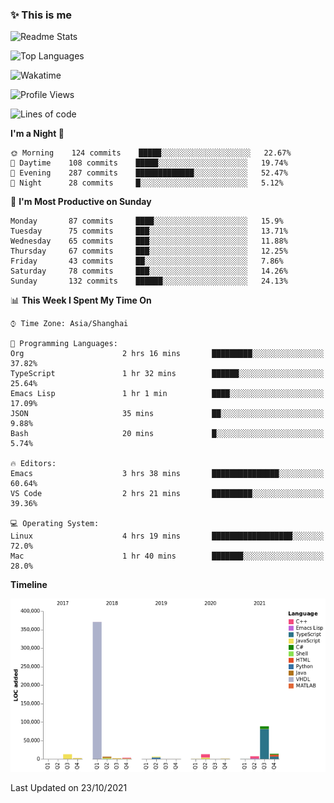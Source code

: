 <!--

**icyzeroice/icyzeroice** is a ✨ _special_ ✨ repository because its `README.md` (this file) appears on your GitHub profile.

Here are some ideas to get you started:

- 🔭 I’m currently working on ...
- 🌱 I’m currently learning ...
- 👯 I’m looking to collaborate on ...
- 🤔 I’m looking for help with ...
- 💬 Ask me about ...
- 📫 How to reach me: ...
- 😄 Pronouns: ...
- ⚡ Fun fact: ...

-->

### ✨ This is me

![Readme Stats](https://github-readme-stats.vercel.app/api?username=icyzeroice)

![Top Languages](https://github-readme-stats.vercel.app/api/top-langs/?username=icyzeroice&exclude_repo=scutie2015-digimon&layout=compact&langs_count=5)

![Wakatime](https://github-readme-stats.vercel.app/api/wakatime?username=icyzeroice)

<!--START_SECTION:waka-->
![Profile Views](http://img.shields.io/badge/Profile%20Views-0-blue)

![Lines of code](https://img.shields.io/badge/From%20Hello%20World%20I%27ve%20Written-528581%20lines%20of%20code-blue)

**I'm a Night 🦉** 

```text
🌞 Morning    124 commits    █████░░░░░░░░░░░░░░░░░░░░   22.67% 
🌆 Daytime    108 commits    █████░░░░░░░░░░░░░░░░░░░░   19.74% 
🌃 Evening    287 commits    █████████████░░░░░░░░░░░░   52.47% 
🌙 Night      28 commits     █░░░░░░░░░░░░░░░░░░░░░░░░   5.12%

```
📅 **I'm Most Productive on Sunday** 

```text
Monday       87 commits     ████░░░░░░░░░░░░░░░░░░░░░   15.9% 
Tuesday      75 commits     ███░░░░░░░░░░░░░░░░░░░░░░   13.71% 
Wednesday    65 commits     ███░░░░░░░░░░░░░░░░░░░░░░   11.88% 
Thursday     67 commits     ███░░░░░░░░░░░░░░░░░░░░░░   12.25% 
Friday       43 commits     ██░░░░░░░░░░░░░░░░░░░░░░░   7.86% 
Saturday     78 commits     ███░░░░░░░░░░░░░░░░░░░░░░   14.26% 
Sunday       132 commits    ██████░░░░░░░░░░░░░░░░░░░   24.13%

```


📊 **This Week I Spent My Time On** 

```text
⌚︎ Time Zone: Asia/Shanghai

💬 Programming Languages: 
Org                      2 hrs 16 mins       █████████░░░░░░░░░░░░░░░░   37.82% 
TypeScript               1 hr 32 mins        ██████░░░░░░░░░░░░░░░░░░░   25.64% 
Emacs Lisp               1 hr 1 min          ████░░░░░░░░░░░░░░░░░░░░░   17.09% 
JSON                     35 mins             ██░░░░░░░░░░░░░░░░░░░░░░░   9.88% 
Bash                     20 mins             █░░░░░░░░░░░░░░░░░░░░░░░░   5.74%

🔥 Editors: 
Emacs                    3 hrs 38 mins       ███████████████░░░░░░░░░░   60.64% 
VS Code                  2 hrs 21 mins       █████████░░░░░░░░░░░░░░░░   39.36%

💻 Operating System: 
Linux                    4 hrs 19 mins       ██████████████████░░░░░░░   72.0% 
Mac                      1 hr 40 mins        ███████░░░░░░░░░░░░░░░░░░   28.0%

```

**Timeline**

![Chart not found](https://raw.githubusercontent.com/icyzeroice/icyzeroice/main/charts/bar_graph.png) 


 Last Updated on 23/10/2021
<!--END_SECTION:waka-->

<!--

### Related
- https://github.com/abhisheknaiidu/awesome-github-profile-readme
- https://github.com/coderjojo/creative-profile-readme
- https://github.com/elangosundar/awesome-README-templates
- https://github.com/durgeshsamariya/awesome-github-profile-readme-templates
- https://github.com/anmol098/waka-readme-stats

-->
